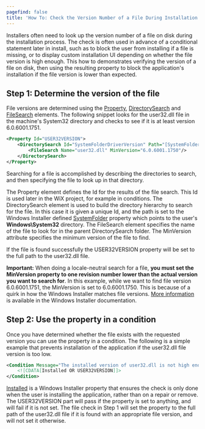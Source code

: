 ```yaml
---
pagefind: false
title: 'How To: Check the Version Number of a File During Installation'
---
```


Installers often need to look up the version number of a file on disk during the installation process. The check is often used in advance of a conditional statement later in install, such as to block the user from installing if a file is missing, or to display custom installation UI depending on whether the file version is high enough. This how to demonstrates verifying the version of a file on disk, then using the resulting property to block the application&apos;s installation if the file version is lower than expected.

## Step 1: Determine the version of the file
File versions are determined using the [Property](../../xsd/wix/property/), [DirectorySearch](../../xsd/wix/directorysearch/) and [FileSearch](../../xsd/wix/filesearch/) elements. The following snippet looks for the user32.dll file in the machine&apos;s System32 directory and checks to see if it is at least version 6.0.6001.1751.

```xml
<Property Id="USER32VERSION">
    <DirectorySearch Id="SystemFolderDriverVersion" Path="[SystemFolder]">
        <FileSearch Name="user32.dll" MinVersion="6.0.6001.1750"/>
    </DirectorySearch>
</Property>
```

Searching for a file is accomplished by describing the directories to search, and then specifying the file to look up in that directory.

The Property element defines the Id for the results of the file search. This Id is used later in the WiX project, for example in conditions. The DirectorySearch element is used to build the directory hierarchy to search for the file. In this case it is given a unique Id, and the path is set to the Windows Installer defined <a href="http://msdn.microsoft.com/library/aa372055.aspx" target="_blank">SystemFolder</a> property which points to the user&apos;s **Windows\System32** directory. The FileSearch element specifies the name of the file to look for in the parent DirectorySearch folder. The MinVersion attribute specifies the minimum version of the file to find.

If the file is found successfully the USER32VERSION property will be set to the full path to the user32.dll file.

**Important:** When doing a locale-neutral search for a file, **you must set the MinVersion property to one revision number lower than the actual version you want to search for**. In this example, while we want to find file version 6.0.6001.1751, the MinVersion is set to 6.0.6001.1750. This is because of a quirk in how the Windows Installer matches file versions. <a href="http://msdn.microsoft.com/library/aa371853.aspx" target="_blank">More information</a> is available in the Windows Installer documentation.

## Step 2: Use the property in a condition
Once you have determined whether the file exists with the requested version you can use the property in a condition. The following is a simple example that prevents installation of the application if the user32.dll file version is too low.

```xml
<Condition Message="The installed version of user32.dll is not high enough to support this installer.">
    <![CDATA[Installed OR USER32VERSION]]>
</Condition>
```

<a href="http://msdn.microsoft.com/library/aa369297.aspx" target="_blank">Installed</a> is a Windows Installer property that ensures the check is only done when the user is installing the application, rather than on a repair or remove. The USER32VERSION part will pass if the property is set to anything, and will fail if it is not set. The file check in Step 1 will set the property to the full path of the user32.dll file if it is found with an appropriate file version, and will not set it otherwise.
